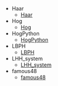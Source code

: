   - Haar
    - [Haar](计算机/人工智能/机器视觉/项目学习法/人脸识别2/项目/Haar/_sidebar.md)
  - Hog
    - [Hog](计算机/人工智能/机器视觉/项目学习法/人脸识别2/项目/Hog/_sidebar.md)
  - HogPython
    - [HogPython](计算机/人工智能/机器视觉/项目学习法/人脸识别2/项目/HogPython/_sidebar.md)
  - LBPH
    - [LBPH](计算机/人工智能/机器视觉/项目学习法/人脸识别2/项目/LBPH/_sidebar.md)
  - LHH_system
    - [LHH_system](计算机/人工智能/机器视觉/项目学习法/人脸识别2/项目/LHH_system/_sidebar.md)
  - famous48
    - [famous48](计算机/人工智能/机器视觉/项目学习法/人脸识别2/项目/famous48/_sidebar.md)